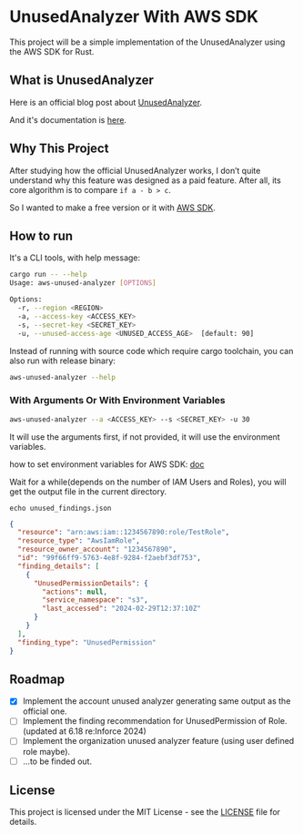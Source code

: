 # UnusedAnalyzer With AWS SDK

This project will be a simple implementation of the UnusedAnalyzer using the AWS SDK for Rust.

## What is UnusedAnalyzer

Here is an official blog post about [UnusedAnalyzer](https://aws.amazon.com/blogs/aws/iam-access-analyzer-updates-find-unused-access-check-policies-before-deployment/).

And it's documentation is [here](https://docs.aws.amazon.com/IAM/latest/UserGuide/access-analyzer-findings.html).

## Why This Project

After studying how the official UnusedAnalyzer works, I don’t quite understand why this feature was designed as a paid feature. After all, its core algorithm is to compare `if a - b > c`.

So I wanted to make a free version or it with [AWS SDK](https://github.com/awslabs/aws-sdk-rust).

## How to run

It's a CLI tools, with help message:

```bash
cargo run -- --help
Usage: aws-unused-analyzer [OPTIONS]

Options:
  -r, --region <REGION>                        
  -a, --access-key <ACCESS_KEY>                
  -s, --secret-key <SECRET_KEY>                
  -u, --unused-access-age <UNUSED_ACCESS_AGE>  [default: 90]
```

Instead of running with source code which require cargo toolchain, you can also run with release binary:

```bash
aws-unused-analyzer --help
```

### With Arguments Or With Environment Variables

```bash
aws-unused-analyzer --a <ACCESS_KEY> --s <SECRET_KEY> -u 30
```

It will use the arguments first, if not provided, it will use the environment variables.

how to set environment variables for AWS SDK: [doc](https://docs.aws.amazon.com/sdkref/latest/guide/environment-variables.html#envvars-set)

Wait for a while(depends on the number of IAM Users and Roles), you will get the output file in the current directory.

`echo unused_findings.json`

```json
{
  "resource": "arn:aws:iam::1234567890:role/TestRole",
  "resource_type": "AwsIamRole",
  "resource_owner_account": "1234567890",
  "id": "99f66ff9-5763-4e8f-9284-f2aebf3df753",
  "finding_details": [
    {
      "UnusedPermissionDetails": {
        "actions": null,
        "service_namespace": "s3",
        "last_accessed": "2024-02-29T12:37:10Z"
      }
    }
  ],
  "finding_type": "UnusedPermission"
}
```

## Roadmap

- [x] Implement the account unused analyzer generating same output as the official one.
- [ ] Implement the finding recommendation for UnusedPermission of Role. (updated at 6.18 re:Inforce 2024)
- [ ] Implement the organization unused analyzer feature (using user defined role maybe).
- [ ] ...to be finded out.

## License

This project is licensed under the MIT License - see the [LICENSE](LICENSE-MIT) file for details.
